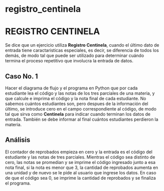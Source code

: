 # registro_centinela

# REGISTRO CENTINELA

Se dice que un ejercicio utiliza **Registro Centinela**, cuando el último dato de entrada tiene caractaristicas especiales, es decir, se diferencia de todos los demás, de modo tal que puede ser utilizado para determinar cuándo termina el proceso repetitivo que involucra la entrada de datos.

## Caso No. 1

Hacer el diagrama de flujo y el programa en Python que por cada estudiante lea el código y las notas de los tres parciales de una materia, y que calcule e imprima el código y la nota final de cada estudiante.  No sabemos cuántos estudiantes son, pero despues de la información del último, se introduce cero en el campo correspondiente al código, de modo tal que sirva como **Centinela** para indicar cuando terminan los datos de entrada.  También se debe informar al final cuántos estudiantes perdieron la materia.


## Análisis

El contador de reprobados empieza en cero y la entrada es el código del estudiante y las notas de tres parciales. Mientras el código sea distinto de cero, las notas se promedian y se imprime el código ingresado junto a esa nota final, si la nota es menor que 3, la cantidad de reprobados aumenta en una unidad y de nuevo se le pide al usuario que ingrese los datos. En caso de que el código sea 0, se imprime la cantidad de reprobados y se finaliza el programa.